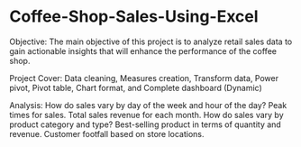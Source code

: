 # Coffee-Shop-Sales-Using-Excel
Objective: The main objective of this project is to analyze retail sales data to gain actionable insights that will enhance the performance of the coffee shop.

Project Cover: Data cleaning, Measures creation, Transform data, Power pivot, Pivot table, Chart format, and Complete dashboard (Dynamic)

Analysis:
How do sales vary by day of the week and hour of the day?
Peak times for sales.
Total sales revenue for each month.
How do sales vary by product category and type?
Best-selling product in terms of quantity and revenue.
Customer footfall based on store locations.
